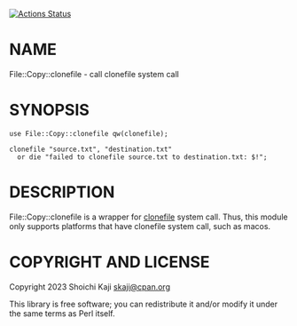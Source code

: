 [![Actions Status](https://github.com/skaji/perl-File-Copy-clonefile/actions/workflows/test.yml/badge.svg)](https://github.com/skaji/perl-File-Copy-clonefile/actions)

# NAME

File::Copy::clonefile - call clonefile system call

# SYNOPSIS

    use File::Copy::clonefile qw(clonefile);

    clonefile "source.txt", "destination.txt"
      or die "failed to clonefile source.txt to destination.txt: $!";

# DESCRIPTION

File::Copy::clonefile is a wrapper for
[clonefile](https://www.manpagez.com/man/2/clonefile/) system call.
Thus, this module only supports platforms that have clonefile system call, such as macos.

# COPYRIGHT AND LICENSE

Copyright 2023 Shoichi Kaji <skaji@cpan.org>

This library is free software; you can redistribute it and/or modify
it under the same terms as Perl itself.
